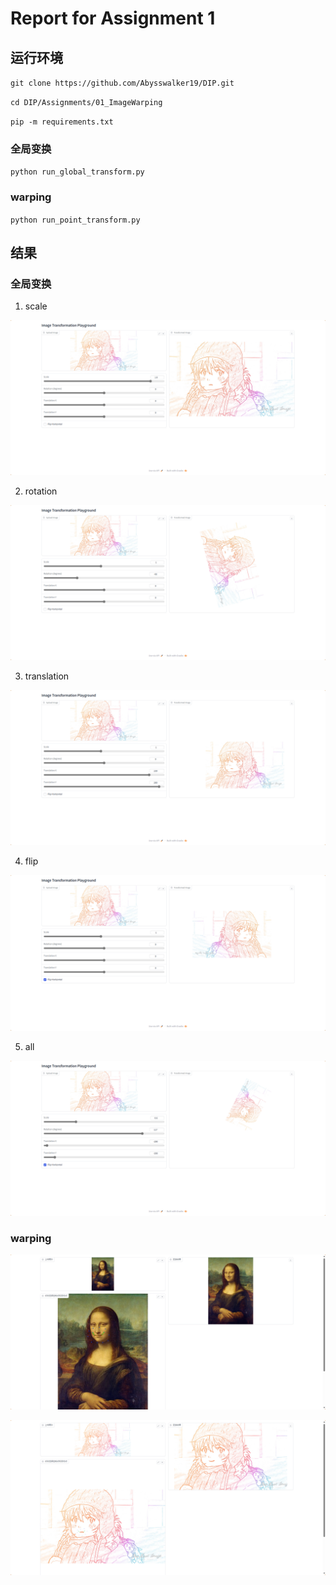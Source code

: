 # Report for Assignment 1

## 运行环境
`git clone https://github.com/Abysswalker19/DIP.git`

`cd DIP/Assignments/01_ImageWarping`

`pip -m requirements.txt`

### 全局变换
`python run_global_transform.py`

### warping
`python run_point_transform.py`

## 结果

### 全局变换

1. scale

![scale](./assets/scale.png)

2. rotation

![rotation](./assets/rotation.png)

3. translation

![translation](./assets/translation.png)

4. flip

![flip](./assets/flipping.png)

5. all

![all](./assets/all.png)

### warping

![monalisa](./assets/result_monalisa.png)

![asuka](./assets/result_asuka.png)